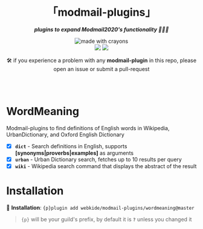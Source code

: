 <div align="center">
<h1>「modmail-plugins」</h1>
<p><b><i>plugins to expand Modmail2020's functionality 🍆💦🍑</i></b></p>
</div>


<div align="center">
<img src="http://forthebadge.com/images/badges/made-with-crayons.svg?style=for-the-badge" alt="made with crayons"><br>
<img src="https://img.shields.io/badge/python-v3.7-12a4ff?style=for-the-badge&logo=python&logoColor=12a4ff">
<img src="https://img.shields.io/badge/library-discord%2Epy-ffbb10?style=for-the-badge">

<p>🛠️ if you experience a problem with any <b>modmail-plugin</b> in this repo, please open an issue or submit a pull-request</p>
<br><br>
</div>

# WordMeaning

Modmail-plugins to find definitions of English words in Wikipedia, UrbanDictionary, and Oxford English Dictionary

- [x] **`dict`** - Search definitions in English, supports **[synonyms|proverbs|examples]** as arguments
- [x] **`urban`** - Urban Dictionary search, fetches up to 10 results per query
- [x] **`wiki`** - Wikipedia search command that displays the abstract of the result

# Installation

🔸 <b>Installation</b>: `{p}plugin add webkide/modmail-plugins/wordmeaning@master`

> `{p}` will be your guild's prefix, by default it is **`?`** unless you changed it
